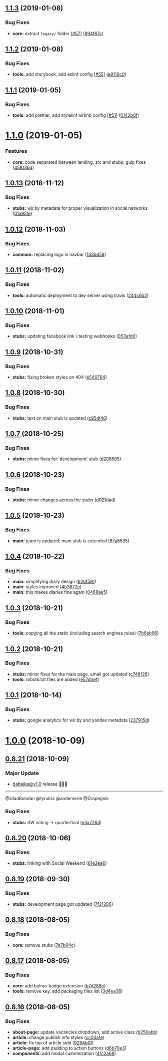## [1.1.3](https://github.com/babajka/babajka-markup/compare/v1.1.2...v1.1.3) (2019-01-08)


### Bug Fixes

* **core:** extract `legacy/` folder [[#57](https://github.com/babajka/babajka-markup/issues/57)] ([894f67c](https://github.com/babajka/babajka-markup/commit/894f67c))

## [1.1.2](https://github.com/babajka/babajka-markup/compare/v1.1.1...v1.1.2) (2019-01-08)


### Bug Fixes

* **tools:** add storybook, add eslint config [[#55](https://github.com/babajka/babajka-markup/issues/55)] ([e9110c0](https://github.com/babajka/babajka-markup/commit/e9110c0))

## [1.1.1](https://github.com/babajka/babajka-markup/compare/v1.1.0...v1.1.1) (2019-01-05)


### Bug Fixes

* **tools:** add prettier, add stylelint airbnb config [[#51](https://github.com/babajka/babajka-markup/issues/51)] ([0142b0f](https://github.com/babajka/babajka-markup/commit/0142b0f))

# [1.1.0](https://github.com/babajka/babajka-markup/compare/v1.0.13...v1.1.0) (2019-01-05)


### Features

* **core:** code separated between landing, src and stubs; gulp fixes ([45813bd](https://github.com/babajka/babajka-markup/commit/45813bd))

## [1.0.13](https://github.com/babajka/babajka-markup/compare/v1.0.12...v1.0.13) (2018-11-12)


### Bug Fixes

* **stubs:** wir.by metadata for proper visualization in social networks ([01a95fe](https://github.com/babajka/babajka-markup/commit/01a95fe))

## [1.0.12](https://github.com/babajka/babajka-markup/compare/v1.0.11...v1.0.12) (2018-11-03)


### Bug Fixes

* **common:** replacing logo in navbar ([1d3bd58](https://github.com/babajka/babajka-markup/commit/1d3bd58))

## [1.0.11](https://github.com/babajka/babajka-markup/compare/v1.0.10...v1.0.11) (2018-11-02)


### Bug Fixes

* **tools:** automatic deployment to dev server using travis ([244c6b2](https://github.com/babajka/babajka-markup/commit/244c6b2))

## [1.0.10](https://github.com/babajka/babajka-markup/compare/v1.0.9...v1.0.10) (2018-11-01)


### Bug Fixes

* **stubs:** updating facebook link / testing webhooks ([053afd0](https://github.com/babajka/babajka-markup/commit/053afd0))

## [1.0.9](https://github.com/babajka/babajka-markup/compare/v1.0.8...v1.0.9) (2018-10-31)


### Bug Fixes

* **stubs:** fixing broken styles on 404 ([e540764](https://github.com/babajka/babajka-markup/commit/e540764))

## [1.0.8](https://github.com/babajka/babajka-markup/compare/v1.0.7...v1.0.8) (2018-10-30)


### Bug Fixes

* **stubs:** text on main stub is updated ([c95df46](https://github.com/babajka/babajka-markup/commit/c95df46))

## [1.0.7](https://github.com/babajka/babajka-markup/compare/v1.0.6...v1.0.7) (2018-10-25)


### Bug Fixes

* **stubs:** minor fixes for 'development' stub ([d208505](https://github.com/babajka/babajka-markup/commit/d208505))

## [1.0.6](https://github.com/babajka/babajka-markup/compare/v1.0.5...v1.0.6) (2018-10-23)


### Bug Fixes

* **stubs:** minor changes across the stubs ([d021dad](https://github.com/babajka/babajka-markup/commit/d021dad))

## [1.0.5](https://github.com/babajka/babajka-markup/compare/v1.0.4...v1.0.5) (2018-10-23)


### Bug Fixes

* **main:** team is updated; main stub is extended ([67a8535](https://github.com/babajka/babajka-markup/commit/67a8535))

## [1.0.4](https://github.com/babajka/babajka-markup/compare/v1.0.3...v1.0.4) (2018-10-22)


### Bug Fixes

* **main:** simplifying diary design ([626f591](https://github.com/babajka/babajka-markup/commit/626f591))
* **main:** styles improved ([4b3672e](https://github.com/babajka/babajka-markup/commit/4b3672e))
* **main:** this makes diaries fine again ([0468ae5](https://github.com/babajka/babajka-markup/commit/0468ae5))

## [1.0.3](https://github.com/babajka/babajka-markup/compare/v1.0.2...v1.0.3) (2018-10-21)


### Bug Fixes

* **tools:** copying all the static (including search engines rules) ([7b6ab96](https://github.com/babajka/babajka-markup/commit/7b6ab96))

## [1.0.2](https://github.com/babajka/babajka-markup/compare/v1.0.1...v1.0.2) (2018-10-21)


### Bug Fixes

* **stubs:** minor fixes for the main page. email got updated ([c748f26](https://github.com/babajka/babajka-markup/commit/c748f26))
* **tools:** robots.txt files are added ([e57d4ef](https://github.com/babajka/babajka-markup/commit/e57d4ef))

## [1.0.1](https://github.com/babajka/babajka-markup/compare/v1.0.0...v1.0.1) (2018-10-14)


### Bug Fixes

* **stubs:** google analytics for wir.by and yandex metadata ([237915d](https://github.com/babajka/babajka-markup/commit/237915d))

# [1.0.0](https://github.com/babajka/babajka-markup/compare/v0.8.21...v1.0.0) (2018-10-09)

## [0.8.21](https://github.com/babajka/babajka-markup/compare/v0.8.20...v0.8.21) (2018-10-09)

### Major Update
- babajka@v1.0 release 🎉🎉🎉

----

@UladBohdan @tyndria @andemerie @Drapegnik

### Bug Fixes

* **stubs:** SW voting -> quarterfinal ([e3a7263](https://github.com/babajka/babajka-markup/commit/e3a7263))

## [0.8.20](https://github.com/babajka/babajka-markup/compare/v0.8.19...v0.8.20) (2018-10-06)


### Bug Fixes

* **stubs:** linking with Social Weekend ([61e2ea6](https://github.com/babajka/babajka-markup/commit/61e2ea6))

## [0.8.19](https://github.com/babajka/babajka-markup/compare/v0.8.18...v0.8.19) (2018-09-30)


### Bug Fixes

* **stubs:** development page got updated ([7f21286](https://github.com/babajka/babajka-markup/commit/7f21286))

## [0.8.18](https://github.com/babajka/babajka-markup/compare/v0.8.17...v0.8.18) (2018-08-05)


### Bug Fixes

* **core:** remove stubs ([7a7b94c](https://github.com/babajka/babajka-markup/commit/7a7b94c))

## [0.8.17](https://github.com/babajka/babajka-markup/compare/v0.8.16...v0.8.17) (2018-08-05)


### Bug Fixes

* **core:** add bulma-badge extension ([b7d286e](https://github.com/babajka/babajka-markup/commit/b7d286e))
* **tools:** remove key, add packaging files list ([3d4ea36](https://github.com/babajka/babajka-markup/commit/3d4ea36))

## [0.8.16](https://github.com/babajka/babajka-markup/compare/v0.8.15...v0.8.16) (2018-08-05)

### Bug Fixes

- **about-page:** update vacancies dropdown, add active class ([b250abb](https://github.com/babajka/babajka-markup/commit/b250abb))
- **article:** change publish info styles ([cc04a1e](https://github.com/babajka/babajka-markup/commit/cc04a1e))
- **article:** fix top of article side ([9294b0f](https://github.com/babajka/babajka-markup/commit/9294b0f))
- **article-page:** add padding to action buttons ([d6b70e3](https://github.com/babajka/babajka-markup/commit/d6b70e3))
- **components:** add modal customization ([41c2a68](https://github.com/babajka/babajka-markup/commit/41c2a68))
